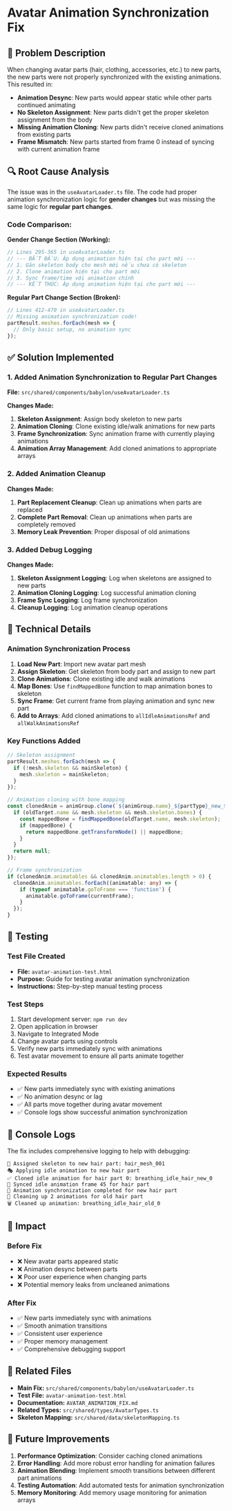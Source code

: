 # Avatar Animation Synchronization Fix

## 🐛 Problem Description

When changing avatar parts (hair, clothing, accessories, etc.) to new parts, the new parts were not properly synchronized with the existing animations. This resulted in:

- **Animation Desync**: New parts would appear static while other parts continued animating
- **No Skeleton Assignment**: New parts didn't get the proper skeleton assignment from the body
- **Missing Animation Cloning**: New parts didn't receive cloned animations from existing parts
- **Frame Mismatch**: New parts started from frame 0 instead of syncing with current animation frame

## 🔍 Root Cause Analysis

The issue was in the `useAvatarLoader.ts` file. The code had proper animation synchronization logic for **gender changes** but was missing the same logic for **regular part changes**.

### Code Comparison:

**Gender Change Section (Working):**
```typescript
// Lines 295-365 in useAvatarLoader.ts
// --- BẮT ĐẦU: Áp dụng animation hiện tại cho part mới ---
// 1. Gán skeleton body cho mesh mới nếu chưa có skeleton
// 2. Clone animation hiện tại cho part mới
// 3. Sync frame/time với animation chính
// --- KẾT THÚC: Áp dụng animation hiện tại cho part mới ---
```

**Regular Part Change Section (Broken):**
```typescript
// Lines 412-470 in useAvatarLoader.ts
// Missing animation synchronization code!
partResult.meshes.forEach(mesh => {
  // Only basic setup, no animation sync
});
```

## ✅ Solution Implemented

### 1. Added Animation Synchronization to Regular Part Changes

**File:** `src/shared/components/babylon/useAvatarLoader.ts`

**Changes Made:**

1. **Skeleton Assignment**: Assign body skeleton to new parts
2. **Animation Cloning**: Clone existing idle/walk animations for new parts
3. **Frame Synchronization**: Sync animation frame with currently playing animations
4. **Animation Array Management**: Add cloned animations to appropriate arrays

### 2. Added Animation Cleanup

**Changes Made:**

1. **Part Replacement Cleanup**: Clean up animations when parts are replaced
2. **Complete Part Removal**: Clean up animations when parts are completely removed
3. **Memory Leak Prevention**: Proper disposal of old animations

### 3. Added Debug Logging

**Changes Made:**

1. **Skeleton Assignment Logging**: Log when skeletons are assigned to new parts
2. **Animation Cloning Logging**: Log successful animation cloning
3. **Frame Sync Logging**: Log frame synchronization
4. **Cleanup Logging**: Log animation cleanup operations

## 🔧 Technical Details

### Animation Synchronization Process

1. **Load New Part**: Import new avatar part mesh
2. **Assign Skeleton**: Get skeleton from body part and assign to new part
3. **Clone Animations**: Clone existing idle and walk animations
4. **Map Bones**: Use `findMappedBone` function to map animation bones to skeleton
5. **Sync Frame**: Get current frame from playing animation and sync new part
6. **Add to Arrays**: Add cloned animations to `allIdleAnimationsRef` and `allWalkAnimationsRef`

### Key Functions Added

```typescript
// Skeleton assignment
partResult.meshes.forEach(mesh => {
  if (!mesh.skeleton && mainSkeleton) {
    mesh.skeleton = mainSkeleton;
  }
});

// Animation cloning with bone mapping
const clonedAnim = animGroup.clone(`${animGroup.name}_${partType}_new_${meshIdx}`, (oldTarget: any) => {
  if (oldTarget.name && mesh.skeleton && mesh.skeleton.bones) {
    const mappedBone = findMappedBone(oldTarget.name, mesh.skeleton);
    if (mappedBone) {
      return mappedBone.getTransformNode() || mappedBone;
    }
  }
  return null;
});

// Frame synchronization
if (clonedAnim.animatables && clonedAnim.animatables.length > 0) {
  clonedAnim.animatables.forEach((animatable: any) => {
    if (typeof animatable.goToFrame === 'function') {
      animatable.goToFrame(currentFrame);
    }
  });
}
```

## 🧪 Testing

### Test File Created
- **File:** `avatar-animation-test.html`
- **Purpose:** Guide for testing avatar animation synchronization
- **Instructions:** Step-by-step manual testing process

### Test Steps
1. Start development server: `npm run dev`
2. Open application in browser
3. Navigate to Integrated Mode
4. Change avatar parts using controls
5. Verify new parts immediately sync with animations
6. Test avatar movement to ensure all parts animate together

### Expected Results
- ✅ New parts immediately sync with existing animations
- ✅ No animation desync or lag
- ✅ All parts move together during avatar movement
- ✅ Console logs show successful animation synchronization

## 📝 Console Logs

The fix includes comprehensive logging to help with debugging:

```
🦴 Assigned skeleton to new hair part: hair_mesh_001
🎭 Applying idle animation to new hair part
✅ Cloned idle animation for hair part 0: breathing_idle_hair_new_0
🔄 Synced idle animation frame 45 for hair part
🎯 Animation synchronization completed for new hair part
🧹 Cleaning up 2 animations for old hair part
🗑️ Cleaned up animation: breathing_idle_hair_old_0
```

## 🚀 Impact

### Before Fix
- ❌ New avatar parts appeared static
- ❌ Animation desync between parts
- ❌ Poor user experience when changing parts
- ❌ Potential memory leaks from uncleaned animations

### After Fix
- ✅ New parts immediately sync with animations
- ✅ Smooth animation transitions
- ✅ Consistent user experience
- ✅ Proper memory management
- ✅ Comprehensive debugging support

## 🔄 Related Files

- **Main Fix:** `src/shared/components/babylon/useAvatarLoader.ts`
- **Test File:** `avatar-animation-test.html`
- **Documentation:** `AVATAR_ANIMATION_FIX.md`
- **Related Types:** `src/shared/types/AvatarTypes.ts`
- **Skeleton Mapping:** `src/shared/data/skeletonMapping.ts`

## 🎯 Future Improvements

1. **Performance Optimization**: Consider caching cloned animations
2. **Error Handling**: Add more robust error handling for animation failures
3. **Animation Blending**: Implement smooth transitions between different part animations
4. **Testing Automation**: Add automated tests for animation synchronization
5. **Memory Monitoring**: Add memory usage monitoring for animation arrays 